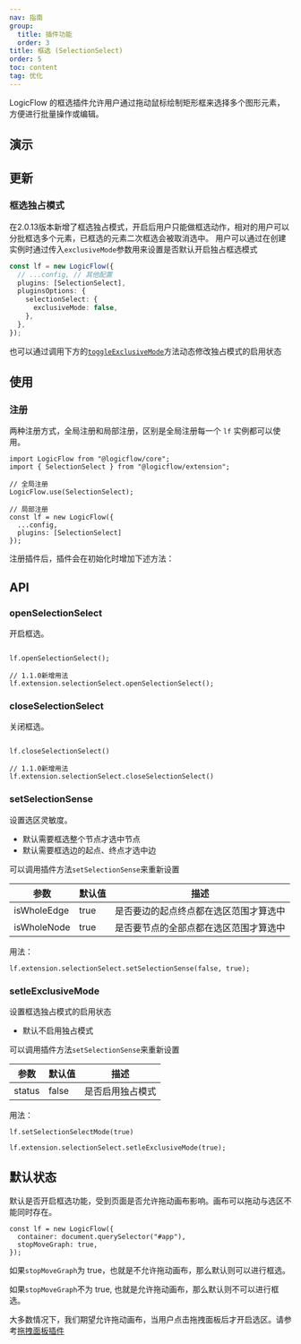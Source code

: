 ```yaml
---
nav: 指南
group:
  title: 插件功能
  order: 3
title: 框选 (SelectionSelect)
order: 5
toc: content
tag: 优化
---
```


<style>
table td:first-of-type {
  word-break: normal;
}
</style>

LogicFlow 的框选插件允许用户通过拖动鼠标绘制矩形框来选择多个图形元素，方便进行批量操作或编辑。


## 演示

<code id="react-portal" src="@/src/tutorial/extension/selection-select"></code>

## 更新

### 框选独占模式
在<Badge>2.0.13</Badge>版本新增了框选独占模式，开启后用户只能做框选动作，相对的用户可以分批框选多个元素，已框选的元素二次框选会被取消选中。
用户可以通过在创建实例时通过传入`exclusiveMode`参数用来设置是否默认开启独占框选模式
``` ts
const lf = new LogicFlow({
  // ...config, // 其他配置
  plugins: [SelectionSelect],
  pluginsOptions: {
    selectionSelect: {
      exclusiveMode: false,
    },
  },
});
```
也可以通过调用下方的[`toggleExclusiveMode`](#setleexclusivemode)方法动态修改独占模式的启用状态

## 使用

### 注册

两种注册方式，全局注册和局部注册，区别是全局注册每一个 `lf` 实例都可以使用。

```tsx | pure
import LogicFlow from "@logicflow/core";
import { SelectionSelect } from "@logicflow/extension";

// 全局注册
LogicFlow.use(SelectionSelect);

// 局部注册
const lf = new LogicFlow({
  ...config,
  plugins: [SelectionSelect]
});

```

注册插件后，插件会在初始化时增加下述方法：

## API

### openSelectionSelect

开启框选。

```tsx | pure

lf.openSelectionSelect();

// 1.1.0新增用法
lf.extension.selectionSelect.openSelectionSelect();

```

### closeSelectionSelect

关闭框选。

```tsx  | pure

lf.closeSelectionSelect()

// 1.1.0新增用法
lf.extension.selectionSelect.closeSelectionSelect()

```

### setSelectionSense

设置选区灵敏度。

- 默认需要框选整个节点才选中节点
- 默认需要框选边的起点、终点才选中边

可以调用插件方法`setSelectionSense`来重新设置

| 参数        | 默认值 | 描述                                   |
| ----------- | ------ | -------------------------------------- |
| isWholeEdge | true   | 是否要边的起点终点都在选区范围才算选中 |
| isWholeNode | true   | 是否要节点的全部点都在选区范围才算选中 |

用法：

```tsx | pure
lf.extension.selectionSelect.setSelectionSense(false, true);
```

### setleExclusiveMode

设置框选独占模式的启用状态

- 默认不启用独占模式

可以调用插件方法`setSelectionSense`来重新设置

| 参数   | 默认值 | 描述             |
| ------ | ------ | ---------------- |
| status | false  | 是否启用独占模式 |

用法：

```tsx | pure
lf.setSelectionSelectMode(true)

lf.extension.selectionSelect.setleExclusiveMode(true);
```

## 默认状态

默认是否开启框选功能，受到页面是否允许拖动画布影响。画布可以拖动与选区不能同时存在。

```tsx | pure
const lf = new LogicFlow({
  container: document.querySelector("#app"),
  stopMoveGraph: true,
});
```

如果`stopMoveGraph`为 true，也就是不允许拖动画布，那么默认则可以进行框选。

如果`stopMoveGraph`不为 true, 也就是允许拖动画布，那么默认则不可以进行框选。

大多数情况下，我们期望允许拖动画布，当用户点击拖拽面板后才开启选区。请参考[拖拽面板插件](dnd-panel.zh.md)